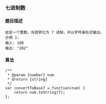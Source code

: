 ### 七进制数

#### 题目描述

    给定一个整数，将其转化为 7 进制，并以字符串形式输出。
    示例 1:
    输入: 100
    输出: "202"

#### 算法

```
/**
 * @param {number} num
 * @return {string}
 */
var convertToBase7 = function(num) {
    return num.toString(7);
};

```
